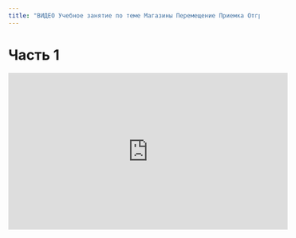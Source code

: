 ```yaml
---
title: "ВИДЕО Учебное занятие по теме Магазины Перемещение Приемка Отгрузка Упаковочные листы Акты расхождений Ценники"
---
```


# Часть 1
<iframe width="560" height="315" src="https://www.youtube.com/embed/hK5UbVdyVuU" title="YouTube video player" frameborder="0" allow="accelerometer; autoplay; clipboard-write; encrypted-media; gyroscope; picture-in-picture; web-share" allowfullscreen></iframe>